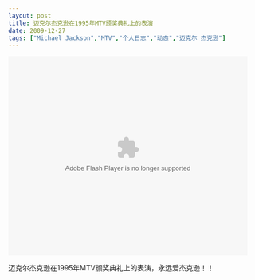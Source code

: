 ```yaml
---
layout: post
title: 迈克尔杰克逊在1995年MTV颁奖典礼上的表演		
date: 2009-12-27
tags: ["Michael Jackson","MTV","个人日志","动态","迈克尔 杰克逊"]
---
```


<object classid="clsid:d27cdb6e-ae6d-11cf-96b8-444553540000" width="480" height="400" codebase="http://download.macromedia.com/pub/shockwave/cabs/flash/swflash.cab#version=6,0,40,0"><param name="align" value="middle" /><param name="src" value="v.swf" /><param name="quality" value="high" /><embed type="application/x-shockwave-flash" width="480" height="400" src="http://player.youku.com/player.php/sid/XNzA1OTcwMTI=/v.swf" align="middle" quality="high"></embed></object>

迈克尔杰克逊在1995年MTV颁奖典礼上的表演，永远爱杰克逊！！		